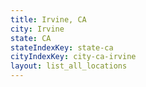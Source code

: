```yaml
---
title: Irvine, CA
city: Irvine
state: CA
stateIndexKey: state-ca
cityIndexKey: city-ca-irvine
layout: list_all_locations
---
```

